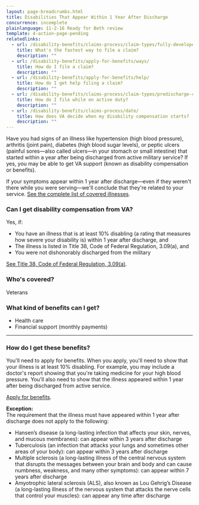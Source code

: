 ```yaml
---
layout: page-breadcrumbs.html
title: Disabilities That Appear Within 1 Year After Discharge
concurrence: incomplete
plainlanguage: 11-2-16 Ready for Beth review
template: 4-action-page-pending
relatedlinks:
  - url: /disability-benefits/claims-process/claim-types/fully-developed-claim/
    title: What's the fastest way to file a claim?
    description: ""
  - url: /disability-benefits/apply-for-benefits/ways/
    title: How do I file a claim?
    description: ""
  - url: /disability-benefits/apply-for-benefits/help/
    title: How do I get help filing a claim?
    description: ""
  - url: /disability-benefits/claims-process/claim-types/predischarge-claim/
    title: How do I file while on active duty?
    description: ""
  - url: /disability-benefits/claims-process/date/
    title: How does VA decide when my disability compensation starts?
    description: ""
---
```


Have you had signs of an illness like hypertension (high blood pressure), arthritis (joint pain), diabetes (high blood sugar levels), or peptic ulcers (painful sores—also called ulcers—in your stomach or small intestine) that started within a year after being discharged from active military service? If yes, you may be able to get VA support (known as disability compensation or benefits).

If your symptoms appear within 1 year after discharge—even if they weren't there while you were serving—we'll conclude that they're related to your service. [See the complete list of covered illnesses](http://www.benefits.va.gov/warms/docs/regs/38CFR/BOOKB/PART3/S3_309.doc).

<div class="call-out" markdown="1">

### Can I get disability compensation from VA?
Yes, if:

  -	You have an illness that is at least 10% disabling (a rating that measures how severe your disability is) within 1 year after discharge, and
  -	The illness is listed in Title 38, Code of Federal Regulation, 3.09(a), and
  -	You were not dishonorably discharged from the military

[See Title 38, Code of Federal Regulation, 3.09(a)](http://www.benefits.va.gov/warms/docs/regs/38CFR/BOOKB/PART3/S3_309.doc).

### Who's covered?
Veterans
</div>

### What kind of benefits can I get?

-	Health care
- Financial support (monthly payments)

-----

### How do I get these benefits?

You'll need to apply for benefits. When you apply, you'll need to show that your illness is at least 10% disabling. For example, you may include a doctor's report showing that you're taking medicine for your high blood pressure. You'll also need to show that the illness appeared within 1 year after being discharged from active service.

[Apply for benefits](https://www.vets.gov/disability-benefits/apply-for-benefits/).

**Exception:**<br>
The requirement that the illness must have appeared within 1 year after discharge does not apply to the following:

-	Hansen&#8217;s disease (a long-lasting infection that affects your skin, nerves, and mucous membranes): can appear within 3 years after discharge
-	Tuberculosis (an infection that attacks your lungs and sometimes other areas of your body): can appear within 3 years after discharge
-	Multiple sclerosis (a long-lasting illness of the central nervous system that disrupts the messages between your brain and body and can cause numbness, weakness, and many other symptoms): can appear within 7 years after discharge
-	Amyotrophic lateral sclerosis (ALS), also known as Lou Gehrig’s Disease (a long-lasting illness of the nervous system that attacks the nerve cells that control your muscles): can appear any time after discharge
